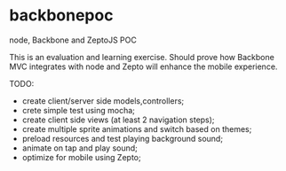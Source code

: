 backbonepoc
===========

node, Backbone and  ZeptoJS  POC

This is an evaluation and learning exercise.
Should prove how Backbone MVC integrates with node and Zepto will enhance the mobile experience.

TODO:
 - create client/server side models,controllers;
 - crete simple test using mocha;
 - create client side views (at least 2 navigation steps);
 - create multiple sprite animations and switch based on themes;
 - preload resources and test playing background sound;
 - animate on tap and play sound;
 - optimize for mobile using Zepto;




